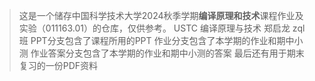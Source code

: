 
> 这是一个储存中国科学技术大学2024秋季学期**编译原理和技术**课程作业及实验（011163.01）的仓库，仅供参考。
> USTC 编译原理与技术 郑启龙 zql班
> PPT分支包含了课程所用的PPT
> 作业分支包含了本学期的作业和期中小测
> 作业答案分支包含了本学期的作业和期中小测的答案
> 最后还有用于期末复习的一份PDF资料
  


